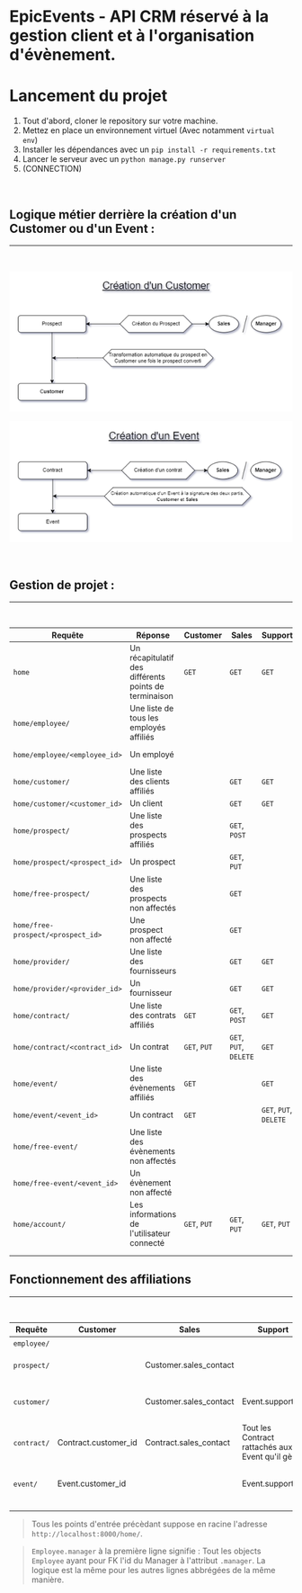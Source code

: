 # EpicEvents - API CRM réservé à la gestion client et à l'organisation d'évènement. 

# Lancement du projet

1. Tout d'abord, cloner le repository sur votre machine.  
2. Mettez en place un environnement virtuel (Avec notamment `virtual env`)
3. Installer les dépendances avec un `pip install -r requirements.txt`
4. Lancer le serveur avec un `python manage.py runserver`
5. (CONNECTION)

&nbsp;

## Logique métier derrière la création d'un Customer ou d'un Event :

---

&nbsp;

![image info](./customer_creation.png)

![image info](./event_creation.png)


&nbsp;

## Gestion de projet :

---

&nbsp;

| Requête | Réponse | Customer | Sales | Support | Manager |
| ----------- | ----------- | ----------- | ----------- | ----------- | ----------- |
| `home` | Un récapitulatif des différents points de terminaison |`GET`|`GET`|`GET`|`GET`|
| `home/employee/` | Une liste de tous les employés affiliés ||||`GET`|
| `home/employee/<employee_id>` | Un employé ||||`GET`, `PUT`, `DELETE`|
| `home/customer/` | Une liste des clients affiliés ||`GET`|`GET`|`GET`|
| `home/customer/<customer_id>` | Un client ||`GET`|`GET`|`GET`|
| `home/prospect/` | Une liste des prospects affiliés ||`GET`, `POST`||`GET`|
| `home/prospect/<prospect_id>` | Un prospect ||`GET`, `PUT`||`GET`, `PUT`, `DELETE`|
| `home/free-prospect/` | Une liste des prospects non affectés ||`GET`||`GET`|
| `home/free-prospect/<prospect_id>` | Une prospect non affecté ||`GET`||`GET`|
| `home/provider/` | Une liste des fournisseurs ||`GET`|`GET`|`GET`, `POST`|
| `home/provider/<provider_id>` | Un fournisseur ||`GET`|`GET`|`GET`, `PUT`, `DELETE`|
| `home/contract/` | Une liste des contrats affiliés |`GET`|`GET`, `POST`|`GET`|`GET`, `POST`|
| `home/contract/<contract_id>` | Un contrat |`GET`, `PUT`|`GET`, `PUT`, `DELETE`|`GET`|`GET`, `PUT`, `DELETE`|
| `home/event/` | Une liste des évènements affiliés |`GET`||`GET`|`GET`|
| `home/event/<event_id>` | Un contract |`GET`||`GET`, `PUT`, `DELETE`|`GET`, `PUT`, `DELETE`|
| `home/free-event/` | Une liste des évènements non affectés ||||`GET`|
| `home/free-event/<event_id>` | Un évènement non affecté ||||`GET`, `PUT`, `DELETE`|
| `home/account/` | Les informations de l'utilisateur connecté |`GET`, `PUT`|`GET`, `PUT`|`GET`, `PUT`|`GET`, `PUT`|
||||
||||

## Fonctionnement des affiliations
---


&nbsp;

| Requête | Customer | Sales | Support | Manager |
| ----------- | ----------- | ----------- | ----------- | ----------- | 
| `employee/` |  |  |  | Employee.manager |
| `prospect/` |  | Customer.sales_contact |  | Tout les Prospect rattachés aux Sales qu'il manage |
| `customer/` |  | Customer.sales_contact | Event.support_id | Tout les Customer rattachés aux Employee qu'il manage |
| `contract/` | Contract.customer_id | Contract.sales_contact | Tout les Contract rattachés aux Event qu'il gère  | Tout les Contract rattachés aux Sales qu'il manage |
| `event/` | Event.customer_id |  | Event.support_id |  Tout les Event rattachés aux Support qu'il manage  |
||||
||||

> Tous les points d'entrée précèdant suppose en racine l'adresse `http://localhost:8000/home/`. &nbsp;

> `Employee.manager` à la première ligne signifie : Tout les objects `Employee` ayant pour FK l'id du Manager à l'attribut `.manager`. La logique est la même pour les autres lignes abbrégées de la même manière.